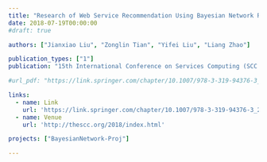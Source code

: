 ```yaml
---
title: "Research of Web Service Recommendation Using Bayesian Network Reasoning"
date: 2018-07-19T00:00:00
#draft: true

authors: ["Jianxiao Liu", "Zonglin Tian", "Yifei Liu", "Liang Zhao"]

publication_types: ["1"]
publication: "15th International Conference on Services Computing (SCC 2018), Seattle, WA. (Research Track)"

#url_pdf: "https://link.springer.com/chapter/10.1007/978-3-319-94376-3_2"

links:
  - name: Link
    url: 'https://link.springer.com/chapter/10.1007/978-3-319-94376-3_2'
  - name: Venue
    url: 'http://thescc.org/2018/index.html'

projects: ["BayesianNetwork-Proj"]

---
```


